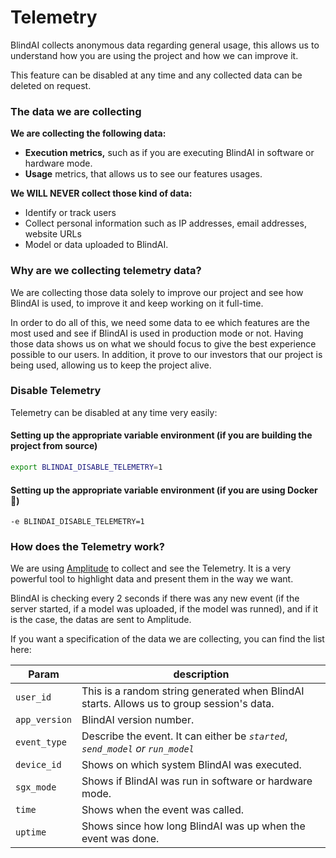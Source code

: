# Telemetry

BlindAI collects anonymous data regarding general usage, this allows us to understand how you are using the project and how we can improve it.&#x20;

This feature can be disabled at any time and any collected data can be deleted on request.

### The data we are collecting <a href="#what-kind-of-data-do-we-collect" id="what-kind-of-data-do-we-collect"></a>

**We are collecting the following data:**

* **Execution metrics,** such as if you are executing BlindAI in software or hardware mode.
* **Usage** metrics, that allows us to see our features usages.

**We WILL NEVER collect those kind of data:**

* Identify or track users
* Collect personal information such as IP addresses, email addresses, website URLs
* Model or data uploaded to BlindAI.

### Why are we collecting telemetry data? <a href="#what-kind-of-data-do-we-collect" id="what-kind-of-data-do-we-collect"></a>

We are collecting those data solely to improve our project and see how BlindAI is used, to improve it and keep working on it full-time.

In order to do all of this, we need some data to ee which features are the most used and see if BlindAI is used in production mode or not. Having those data shows us on what we should focus to give the best experience possible to our users. In addition, it prove to our investors that our project is being used, allowing us to keep the project alive.&#x20;

### Disable Telemetry <a href="#what-kind-of-data-do-we-collect" id="what-kind-of-data-do-we-collect"></a>

Telemetry can be disabled at any time very easily:&#x20;

#### Setting up the appropriate variable environment (if you are building the project from source)

```bash
export BLINDAI_DISABLE_TELEMETRY=1
```

#### Setting up the appropriate variable environment (if you are using Docker 🐳)

```
-e BLINDAI_DISABLE_TELEMETRY=1
```

### How does the Telemetry work? <a href="#exhaustive-list-of-all-collected-data" id="exhaustive-list-of-all-collected-data"></a>

We are using [Amplitude](https://amplitude.com) to collect and see the Telemetry. It is a very powerful tool to highlight data and present them in the way we want.&#x20;

BlindAI is checking every 2 seconds if there was any new event (if the server started, if a model was uploaded, if the model was runned), and if it is the case, the datas are sent to Amplitude.

If you want a specification of the data we are collecting, you can find the list here:&#x20;

| Param         | description                                                                               |
| ------------- | ----------------------------------------------------------------------------------------- |
| `user_id`     | This is a random string generated when BlindAI starts. Allows us to group session's data. |
| `app_version` | BlindAI version number.                                                                   |
| `event_type`  | Describe the event. It can either be _`started`_, _`send_model` or `run_model`_           |
| `device_id`   | Shows on which system BlindAI was executed.                                               |
| `sgx_mode`    | Shows if BlindAI was run in software or hardware mode.                                    |
| `time`        | Shows when the event was called.                                                          |
| `uptime`      | Shows since how long BlindAI was up when the event was done.                              |
